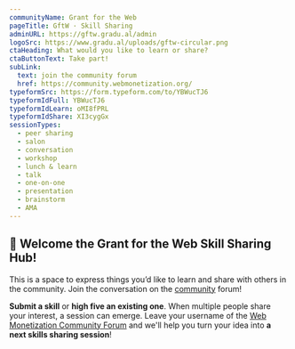 ```yaml
---
communityName: Grant for the Web
pageTitle: GftW · Skill Sharing
adminURL: https://gftw.gradu.al/admin
logoSrc: https://www.gradu.al/uploads/gftw-circular.png
ctaHeading: What would you like to learn or share?
ctaButtonText: Take part!
subLink:
  text: join the community forum
  href: https://community.webmonetization.org/
typeformSrc: https://form.typeform.com/to/YBWucTJ6
typeformIdFull: YBWucTJ6
typeformIdLearn: oMI8fPRL
typeformIdShare: XI3cygGx
sessionTypes:
  - peer sharing
  - salon
  - conversation
  - workshop
  - lunch & learn
  - talk
  - one-on-one
  - presentation
  - brainstorm
  - AMA
---
```


## 👋 Welcome the Grant for the Web Skill Sharing Hub!

This is a space to express things you’d like to learn and share with others in the community. Join the conversation on the
[community](https://community.webmonetization.org/) forum!

<process-card-list class="full-width"></process-card-list>

**Submit a skill** or **high five an existing one**. When multiple people share your interest, a session can emerge. Leave your username of the [Web Monetization Community Forum](https://community.webmonetization.org/) and we'll help you turn your idea into **a next skills sharing session**!

<session-format-list :session-types="sessionTypes"></session-format-list>
